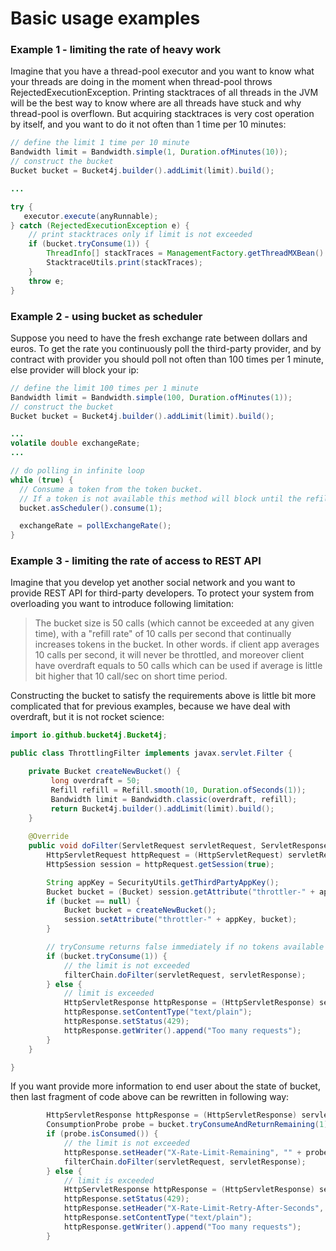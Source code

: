 # Basic usage examples

### Example 1 - limiting the rate of heavy work
Imagine that you have a thread-pool executor and you want to know what your threads are doing in the moment when thread-pool throws RejectedExecutionException.
Printing stacktraces of all threads in the JVM will be the best way to know where are all threads have stuck and why thread-pool is overflown.
But acquiring stacktraces is very cost operation by itself, and you want to do it not often than 1 time per 10 minutes:
```java
// define the limit 1 time per 10 minute
Bandwidth limit = Bandwidth.simple(1, Duration.ofMinutes(10));
// construct the bucket
Bucket bucket = Bucket4j.builder().addLimit(limit).build();

...

try {
   executor.execute(anyRunnable);
} catch (RejectedExecutionException e) {
    // print stacktraces only if limit is not exceeded
    if (bucket.tryConsume(1)) {
        ThreadInfo[] stackTraces = ManagementFactory.getThreadMXBean().dumpAllThreads(true, true);
        StacktraceUtils.print(stackTraces);
    }
    throw e;
}

```

### Example 2 - using bucket as scheduler
Suppose you need to have the fresh exchange rate between dollars and euros. 
To get the rate you continuously poll the third-party provider, 
and by contract with provider you should poll not often than 100 times per 1 minute, else provider will block your ip:   
```java
// define the limit 100 times per 1 minute
Bandwidth limit = Bandwidth.simple(100, Duration.ofMinutes(1));
// construct the bucket
Bucket bucket = Bucket4j.builder().addLimit(limit).build();

...
volatile double exchangeRate;
...

// do polling in infinite loop
while (true) {
  // Consume a token from the token bucket.  
  // If a token is not available this method will block until the refill adds one to the bucket.
  bucket.asScheduler().consume(1);

  exchangeRate = pollExchangeRate();
}
```

### Example 3 - limiting the rate of access to REST API
Imagine that you develop yet another social network and you want to provide REST API for third-party developers.
To protect your system from overloading you want to introduce following limitation:

> The bucket size is 50 calls (which cannot be exceeded at any given time), with a "refill rate" of 10 calls per second that continually increases tokens in the bucket. 
In other words. if client app averages 10 calls per second, it will never be throttled, 
and moreover client have overdraft equals to 50 calls which can be used if average is little bit higher that 10 call/sec on short time period.

Constructing the bucket to satisfy the requirements above is little bit more complicated that for previous examples, 
because we have deal with overdraft, but it is not rocket science:
```java
import io.github.bucket4j.Bucket4j;

public class ThrottlingFilter implements javax.servlet.Filter {

    private Bucket createNewBucket() {
         long overdraft = 50; 
         Refill refill = Refill.smooth(10, Duration.ofSeconds(1));
         Bandwidth limit = Bandwidth.classic(overdraft, refill);
         return Bucket4j.builder().addLimit(limit).build();
    }
    
    @Override
    public void doFilter(ServletRequest servletRequest, ServletResponse servletResponse, FilterChain filterChain) throws IOException, ServletException {
        HttpServletRequest httpRequest = (HttpServletRequest) servletRequest;
        HttpSession session = httpRequest.getSession(true);

        String appKey = SecurityUtils.getThirdPartyAppKey();
        Bucket bucket = (Bucket) session.getAttribute("throttler-" + appKey);
        if (bucket == null) {
            Bucket bucket = createNewBucket();
            session.setAttribute("throttler-" + appKey, bucket);
        }

        // tryConsume returns false immediately if no tokens available with the bucket
        if (bucket.tryConsume(1)) {
            // the limit is not exceeded
            filterChain.doFilter(servletRequest, servletResponse);
        } else {
            // limit is exceeded
            HttpServletResponse httpResponse = (HttpServletResponse) servletResponse;
            httpResponse.setContentType("text/plain");
            httpResponse.setStatus(429);
            httpResponse.getWriter().append("Too many requests");
        }
    }

}
```
If you want provide more information to end user about the state of bucket, then last fragment of code above can be rewritten in following way:
```java
        HttpServletResponse httpResponse = (HttpServletResponse) servletResponse;
        ConsumptionProbe probe = bucket.tryConsumeAndReturnRemaining(1);
        if (probe.isConsumed()) {
            // the limit is not exceeded
            httpResponse.setHeader("X-Rate-Limit-Remaining", "" + probe.getRemainingTokens());
            filterChain.doFilter(servletRequest, servletResponse);
        } else {
            // limit is exceeded
            HttpServletResponse httpResponse = (HttpServletResponse) servletResponse;
            httpResponse.setStatus(429);
            httpResponse.setHeader("X-Rate-Limit-Retry-After-Seconds", "" + TimeUnit.NANOSECONDS.toSeconds(probe.getNanosToWaitForRefill()));
            httpResponse.setContentType("text/plain");
            httpResponse.getWriter().append("Too many requests");
        }
```
